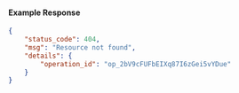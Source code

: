 <!-- Code generated for API Clients. DO NOT EDIT. -->

#### Example Response

```json
{
	"status_code": 404,
	"msg": "Resource not found",
	"details": {
		"operation_id": "op_2bV9cFUFbEIXq87I6zGei5vYDue"
	}
}
```
